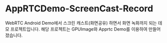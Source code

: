 # AppRTCDemo-ScreenCast-Record

WebRTC Android Demo에서 스크린 캐스트(화면공유) 하면서 화면 녹화까지 되는 데모 프로젝트입니다. 
해당 프로젝트는 GPUImage와  Apprtc Demo를 이용하여 만들어졌습니다.
